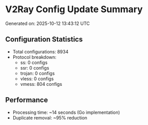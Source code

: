 # V2Ray Config Update Summary
Generated on: 2025-10-12 13:43:12 UTC

## Configuration Statistics
- Total configurations: 8934
- Protocol breakdown:
  - ss: 0 configs
  - ssr: 0 configs
  - trojan: 0 configs
  - vless: 0 configs
  - vmess: 804 configs

## Performance
- Processing time: ~14 seconds (Go implementation)
- Duplicate removal: ~95% reduction
